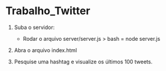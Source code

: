 # Trabalho_Twitter

1. Suba o servidor:

	- Rodar o arquivo server/server.js > bash = node server.js
	
2. Abra o arquivo index.html

3. Pesquise uma hashtag e visualize os últimos 100 tweets.
